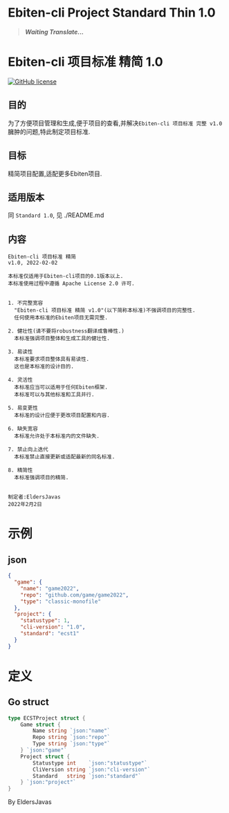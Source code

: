 # Ebiten-cli Project Standard Thin 1.0

> _**Waiting Translate...**_

# Ebiten-cli 项目标准 精简 1.0

[![GitHub license](https://img.shields.io/github/license/EldersJavas/ebiten-cli?logo=apache&logoColor=red&style=flat-square)](https://github.com/EldersJavas/ebiten-cli/blob/master/LICENSE)

## 目的
为了方便项目管理和生成,便于项目的查看,并解决`Ebiten-cli 项目标准 完整 v1.0`臃肿的问题,特此制定项目标准.

## 目标
精简项目配置,适配更多Ebiten项目.

## 适用版本
同 `Standard 1.0`, 见 ./README.md

## 内容

```text
Ebiten-cli 项目标准 精简 
v1.0, 2022-02-02

本标准仅适用于Ebiten-cli项目的0.1版本以上.
本标准使用过程中遵循 Apache License 2.0 许可.


1. 不完整宽容
  "Ebiten-cli 项目标准 精简 v1.0"(以下简称本标准)不强调项目的完整性.
  任何使用本标准的Ebiten项目无需完整.
  
2. 健壮性(请不要将robustness翻译成鲁棒性.)
  本标准强调项目整体和生成工具的健壮性.

3. 易读性
  本标准要求项目整体具有易读性.
  这也是本标准的设计目的.

4. 灵活性
  本标准应当可以适用于任何Ebiten框架.
  本标准可以与其他标准和工具并行.
  
5. 易变更性
  本标准的设计应便于更改项目配置和内容.

6. 缺失宽容
  本标准允许处于本标准内的文件缺失.
  
7. 禁止向上迭代
  本标准禁止直接更新或适配最新的同名标准.

8. 精简性
  本标准强调项目的精简.
  
  
制定者:EldersJavas
2022年2月2日
```

# 示例

## json
```json
{
  "game": {
    "name": "game2022",
    "repo": "github.com/game/game2022",
    "type": "classic-monofile"
  },
  "project": {
    "statustype": 1,
    "cli-version": "1.0",
    "standard": "ecst1"
  }
}
```

# 定义

## Go struct

```go
type ECSTProject struct {
    Game struct {
        Name string `json:"name"`
        Repo string `json:"repo"`
        Type string `json:"type"`
    } `json:"game"`
    Project struct {
        Statustype int    `json:"statustype"`
        CliVersion string `json:"cli-version"`
        Standard   string `json:"standard"`
    } `json:"project"`
}
```

By EldersJavas